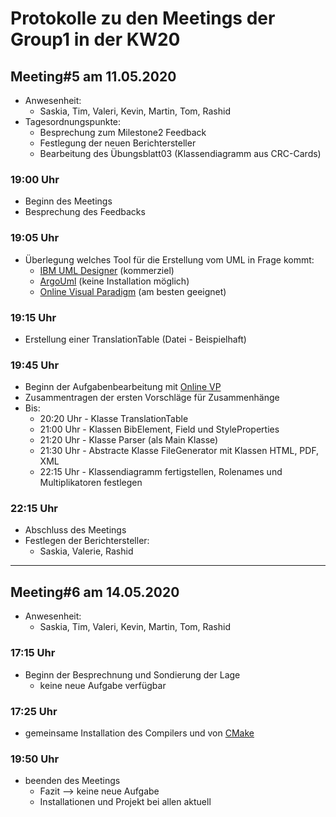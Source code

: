 # Protokolle zu den Meetings der Group1 in der KW20

## Meeting#5 am 11.05.2020

* Anwesenheit:
  * Saskia, Tim, Valeri, Kevin, Martin, Tom, Rashid
* Tagesordnungspunkte:
  * Besprechung zum Milestone2 Feedback
  * Festlegung der neuen Berichtersteller
  * Bearbeitung des Übungsblatt03 (Klassendiagramm aus CRC-Cards)

### 19:00 Uhr

* Beginn des Meetings
* Besprechung des Feedbacks

### 19:05 Uhr

* Überlegung welches Tool für die Erstellung vom UML in Frage kommt:
  * [IBM UML Designer][ibmuml] (kommerziel)
  * [ArgoUml][argouml] (keine Installation möglich)
  * [Online Visual Paradigm][onlineVP] (am besten geeignet)

### 19:15 Uhr

* Erstellung einer TranslationTable (Datei - Beispielhaft)

### 19:45 Uhr

* Beginn der Aufgabenbearbeitung mit [Online VP][onlineVP]
* Zusammentragen der ersten Vorschläge für Zusammenhänge
* Bis:
  * 20:20 Uhr - Klasse TranslationTable
  * 21:00 Uhr - Klassen BibElement, Field und StyleProperties
  * 21:20 Uhr - Klasse Parser (als Main Klasse)
  * 21:30 Uhr - Abstracte Klasse FileGenerator mit Klassen HTML, PDF, XML
  * 22:15 Uhr - Klassendiagramm fertigstellen, Rolenames und Multiplikatoren festlegen

### 22:15 Uhr

* Abschluss des Meetings
* Festlegen der Berichtersteller:
  * Saskia, Valerie, Rashid

___

## Meeting#6 am 14.05.2020

* Anwesenheit:
  * Saskia, Tim, Valeri, Kevin, Martin, Tom, Rashid

### 17:15 Uhr

* Beginn der Besprechnung und Sondierung der Lage
  * keine neue Aufgabe verfügbar

### 17:25 Uhr

* gemeinsame Installation des Compilers und von [CMake](https://cmake.org/)

### 19:50 Uhr

* beenden des Meetings
  * Fazit --> keine neue Aufgabe
  * Installationen und Projekt bei allen aktuell

[onlinevp]:https://online.visual-paradigm.com/ "UML Tool Online"
[argouml]:http://argouml.tigris.org/ "ArgoUML Tool"
[ibmuml]:https://www.ibm.com/de-de/marketplace/uml-tools/purchase "IBM UML Tool"
